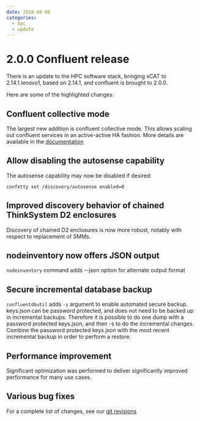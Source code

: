 ```yaml
---
date: 2018-08-06
categories:
  - hpc
  - update
---
```


# 2.0.0 Confluent release

There is an update to the HPC software stack, bringing xCAT to 2.14.1.lenovo1, based on 2.14.1,
and confluent is brought to 2.0.0.
<!-- more -->

Here are some of the highlighted changes:

## Confluent collective mode

The largest new addition is confluent collective mode.  This allows scaling out confluent services
in an active-active HA fashion.  More details are available in the [documentation]({{site.baseurl}}/documentation/collective.html)

## Allow disabling the autosense capability

The autosense capability may now be disabled if desired:

    confetty set /discovery/autosense enabled=0

## Improved discovery behavior of chained ThinkSystem D2 enclosures

Discovery of chained D2 enclosures is now more robust, notably with respect to replacement of SMMs.

## nodeinventory now offers JSON output

`nodeinventory` command adds --json option for alternate output format

## Secure incremental database backup

`confluentdbutil` adds `-s` argument to enable automated secure backup.  keys.json can be password protected,
and does not need to be backed up in incremental backups.  Therefore it is possible to do one dump with a password
protected keys.json, and then -s to do the incremental changes.  Combine the password protected keys.json with
the most recent incremental backup in order to perform a restore.

## Performance improvement

Significant optimization was performed to deliver significantly improved performance for many use cases.

## Various bug fixes

For a complete list of changes, see our [git revisions](https://github.com/xcat2/confluent/compare/1.8.0...2.0.0 "Changes from 1.8.0 to 2.0.0")

